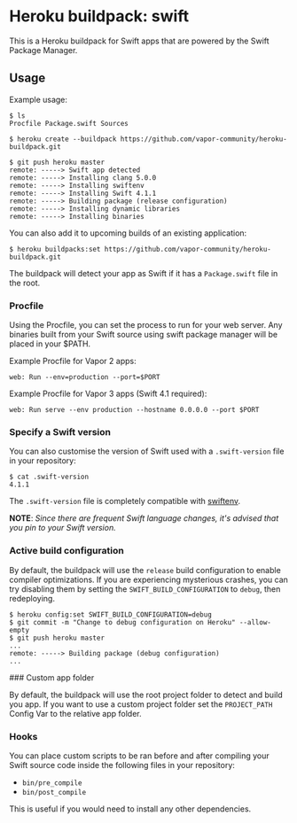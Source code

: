 # Heroku buildpack: swift

This is a Heroku buildpack for Swift apps that are powered by the Swift Package Manager.

## Usage

Example usage:

```shell
$ ls
Procfile Package.swift Sources

$ heroku create --buildpack https://github.com/vapor-community/heroku-buildpack.git

$ git push heroku master
remote: -----> Swift app detected
remote: -----> Installing clang 5.0.0
remote: -----> Installing swiftenv
remote: -----> Installing Swift 4.1.1
remote: -----> Building package (release configuration)
remote: -----> Installing dynamic libraries
remote: -----> Installing binaries
```

You can also add it to upcoming builds of an existing application:

```shell
$ heroku buildpacks:set https://github.com/vapor-community/heroku-buildpack.git
```

The buildpack will detect your app as Swift if it has a `Package.swift` file in
the root.

### Procfile

Using the Procfile, you can set the process to run for your web server. Any
binaries built from your Swift source using swift package manager will
be placed in your $PATH.

Example Procfile for Vapor 2 apps:

```
web: Run --env=production --port=$PORT
```

Example Procfile for Vapor 3 apps (Swift 4.1 required):

```
web: Run serve --env production --hostname 0.0.0.0 --port $PORT
```

### Specify a Swift version

You can also customise the version of Swift used with a `.swift-version` file
in your repository:

```shell
$ cat .swift-version
4.1.1
```

The `.swift-version` file is completely compatible with
[swiftenv](http://github.com/kylef/swiftenv).

**NOTE**: *Since there are frequent Swift language changes, it's advised that
you pin to your Swift version.*

### Active build configuration

By default, the buildpack will use the `release` build configuration to enable compiler optimizations. If you are experiencing mysterious crashes, you can try disabling them by setting the `SWIFT_BUILD_CONFIGURATION` to `debug`, then redeploying.

```shell
$ heroku config:set SWIFT_BUILD_CONFIGURATION=debug
$ git commit -m "Change to debug configuration on Heroku" --allow-empty
$ git push heroku master
...
remote: -----> Building package (debug configuration)
...
```

### Custom app folder

By default, the buildpack will use the root project folder to detect and build you app.
If you want to use a custom project folder set the `PROJECT_PATH` Config Var to the relative app folder.

### Hooks

You can place custom scripts to be ran before and after compiling your Swift
source code inside the following files in your repository:

- `bin/pre_compile`
- `bin/post_compile`

This is useful if you would need to install any other dependencies.
